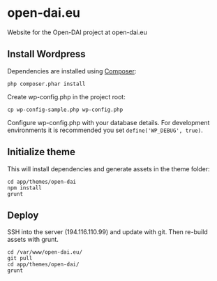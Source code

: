 open-dai.eu
===========

Website for the Open-DAI project at open-dai.eu

## Install Wordpress

Dependencies are installed using [Composer](http://getcomposer.org):

```
php composer.phar install
```

Create wp-config.php in the project root:

```
cp wp-config-sample.php wp-config.php
```

Configure wp-config.php with your database details. For development environments it is recommended you set `define('WP_DEBUG', true)`.


## Initialize theme

This will install dependencies and generate assets in the theme folder:

```
cd app/themes/open-dai
npm install
grunt
```

## Deploy

SSH into the server (194.116.110.99) and update with git. Then re-build assets with grunt.

```
cd /var/www/open-dai.eu/
git pull
cd app/themes/open-dai/
grunt
```
